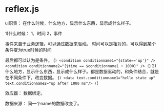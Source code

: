 # reflex.js
 
 ui职责：
 在什么时候，什么地方，显示什么东西，显示成什么样子。
 
 
 1)什么时候：
  1，时间
  2，事件
  
  事件来自于业务逻辑，可以通过数据来驱动。
  时间可以是相对的，可以得到某个条件变为true时候的时间
  
  最后都可以认为是条件。
  (```)
  <condition conditionname1="{state=='up'}" />
  <condition conditionname2="{$time == $conditionname1 + 1000}" />
  (```)
  2)什么地方，显示什么东西，显示成什么样子。都是数据驱动的，和条件结合，就是在不同条件下，改变数据。
  (```)
	<data text.conditionname1="hello state up"  text.conditionname2="up after 1000 ms"/>
  (```)
	
	
  
 效应器：
   数据绑定。
   
   数据来源：
      同一个name的数据改变了。
	  
	  
	  
	  
	  
   
